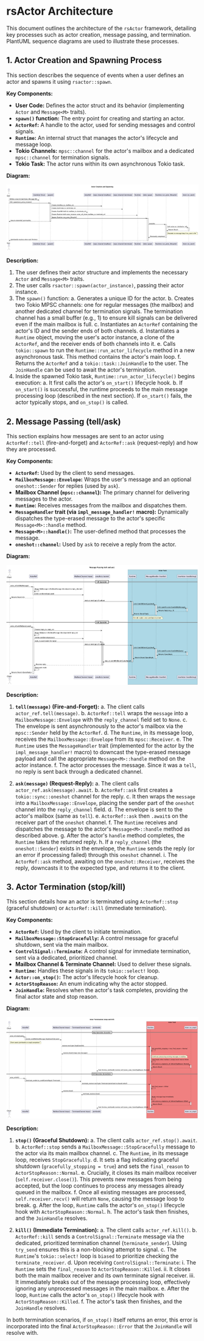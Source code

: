 # rsActor Architecture

This document outlines the architecture of the `rsActor` framework, detailing key processes such as actor creation, message passing, and termination. PlantUML sequence diagrams are used to illustrate these processes.

## 1. Actor Creation and Spawning Process

This section describes the sequence of events when a user defines an actor and spawns it using `rsactor::spawn`.

**Key Components:**
*   **User Code:** Defines the actor struct and its behavior (implementing `Actor` and `Message<M>` traits).
*   **`spawn()` function:** The entry point for creating and starting an actor.
*   **`ActorRef`:** A handle to the actor, used for sending messages and control signals.
*   **`Runtime`:** An internal struct that manages the actor's lifecycle and message loop.
*   **Tokio Channels:** `mpsc::channel` for the actor's mailbox and a dedicated `mpsc::channel` for termination signals.
*   **Tokio Task:** The actor runs within its own asynchronous Tokio task.

**Diagram:**

![Actor Creation and Spawning](./Actor%20Cration%20and%20Spawning.png)

**Description:**
1.  The user defines their actor structure and implements the necessary `Actor` and `Message<M>` traits.
2.  The user calls `rsactor::spawn(actor_instance)`, passing their actor instance.
3.  The `spawn()` function:
    a.  Generates a unique ID for the actor.
    b.  Creates two Tokio MPSC channels: one for regular messages (the mailbox) and another dedicated channel for termination signals. The termination channel has a small buffer (e.g., 1) to ensure kill signals can be delivered even if the main mailbox is full.
    c.  Instantiates an `ActorRef` containing the actor's ID and the sender ends of both channels.
    d.  Instantiates a `Runtime` object, moving the user's actor instance, a clone of the `ActorRef`, and the receiver ends of both channels into it.
    e.  Calls `tokio::spawn` to run the `Runtime::run_actor_lifecycle` method in a new asynchronous task. This method contains the actor's main loop.
    f.  Returns the `ActorRef` and a `tokio::task::JoinHandle` to the user. The `JoinHandle` can be used to await the actor's termination.
4.  Inside the spawned Tokio task, `Runtime::run_actor_lifecycle()` begins execution:
    a.  It first calls the actor's `on_start()` lifecycle hook.
    b.  If `on_start()` is successful, the runtime proceeds to the main message processing loop (described in the next section). If `on_start()` fails, the actor typically stops, and `on_stop()` is called.

## 2. Message Passing (tell/ask)

This section explains how messages are sent to an actor using `ActorRef::tell` (fire-and-forget) and `ActorRef::ask` (request-reply) and how they are processed.

**Key Components:**
*   **`ActorRef`:** Used by the client to send messages.
*   **`MailboxMessage::Envelope`:** Wraps the user's message and an optional `oneshot::Sender` for replies (used by `ask`).
*   **Mailbox Channel (`mpsc::channel`):** The primary channel for delivering messages to the actor.
*   **`Runtime`:** Receives messages from the mailbox and dispatches them.
*   **`MessageHandler` trait (via `impl_message_handler!` macro):** Dynamically dispatches the type-erased message to the actor's specific `Message<M>::handle` method.
*   **`Message<M>::handle()`:** The user-defined method that processes the message.
*   **`oneshot::channel`:** Used by `ask` to receive a reply from the actor.

**Diagram:**

![Message Passing (tell and ask)](./Message%20Passing.png)

**Description:**
1.  **`tell(message)` (Fire-and-Forget):**
    a.  The client calls `actor_ref.tell(message)`.
    b.  `ActorRef::tell` wraps the `message` into a `MailboxMessage::Envelope` with the `reply_channel` field set to `None`.
    c.  The envelope is sent asynchronously to the actor's mailbox via the `mpsc::Sender` held by the `ActorRef`.
    d.  The `Runtime`, in its message loop, receives the `MailboxMessage::Envelope` from its `mpsc::Receiver`.
    e.  The `Runtime` uses the `MessageHandler` trait (implemented for the actor by the `impl_message_handler!` macro) to downcast the type-erased message payload and call the appropriate `Message<M>::handle` method on the actor instance.
    f.  The actor processes the message. Since it was a `tell`, no reply is sent back through a dedicated channel.

2.  **`ask(message)` (Request-Reply):**
    a.  The client calls `actor_ref.ask(message).await`.
    b.  `ActorRef::ask` first creates a `tokio::sync::oneshot` channel for the reply.
    c.  It then wraps the `message` into a `MailboxMessage::Envelope`, placing the sender part of the `oneshot` channel into the `reply_channel` field.
    d.  The envelope is sent to the actor's mailbox (same as `tell`).
    e.  `ActorRef::ask` then `.await`s on the receiver part of the `oneshot` channel.
    f.  The `Runtime` receives and dispatches the message to the actor's `Message<M>::handle` method as described above.
    g.  After the actor's `handle` method completes, the `Runtime` takes the returned reply.
    h.  If a `reply_channel` (the `oneshot::Sender`) exists in the envelope, the `Runtime` sends the reply (or an error if processing failed) through this `oneshot` channel.
    i.  The `ActorRef::ask` method, awaiting on the `oneshot::Receiver`, receives the reply, downcasts it to the expected type, and returns it to the client.

## 3. Actor Termination (stop/kill)

This section details how an actor is terminated using `ActorRef::stop` (graceful shutdown) or `ActorRef::kill` (immediate termination).

**Key Components:**
*   **`ActorRef`:** Used by the client to initiate termination.
*   **`MailboxMessage::StopGracefully`:** A control message for graceful shutdown, sent via the main mailbox.
*   **`ControlSignal::Terminate`:** A control signal for immediate termination, sent via a dedicated, prioritized channel.
*   **Mailbox Channel & Terminate Channel:** Used to deliver these signals.
*   **`Runtime`:** Handles these signals in its `tokio::select!` loop.
*   **`Actor::on_stop()`:** The actor's lifecycle hook for cleanup.
*   **`ActorStopReason`:** An enum indicating why the actor stopped.
*   **`JoinHandle`:** Resolves when the actor's task completes, providing the final actor state and stop reason.

**Diagram:**

![Actor Termination (stop and kill)](./Actor%20Termination.png)

**Description:**
1.  **`stop()` (Graceful Shutdown):**
    a.  The client calls `actor_ref.stop().await`.
    b.  `ActorRef::stop` sends a `MailboxMessage::StopGracefully` message to the actor via its main mailbox channel.
    c.  The `Runtime`, in its message loop, receives `StopGracefully`.
    d.  It sets a flag indicating graceful shutdown (`gracefully_stopping = true`) and sets the `final_reason` to `ActorStopReason::Normal`.
    e.  Crucially, it closes its main mailbox receiver (`self.receiver.close()`). This prevents new messages from being accepted, but the loop continues to process any messages already queued in the mailbox.
    f.  Once all existing messages are processed, `self.receiver.recv()` will return `None`, causing the message loop to break.
    g.  After the loop, `Runtime` calls the actor's `on_stop()` lifecycle hook with `ActorStopReason::Normal`.
    h.  The actor's task then finishes, and the `JoinHandle` resolves.

2.  **`kill()` (Immediate Termination):**
    a.  The client calls `actor_ref.kill()`.
    b.  `ActorRef::kill` sends a `ControlSignal::Terminate` message via the dedicated, prioritized termination channel (`terminate_sender`). Using `try_send` ensures this is a non-blocking attempt to signal.
    c.  The `Runtime`'s `tokio::select!` loop is `biased` to prioritize checking the `terminate_receiver`.
    d.  Upon receiving `ControlSignal::Terminate`:
        i.  The `Runtime` sets the `final_reason` to `ActorStopReason::Killed`.
        ii. It closes both the main mailbox receiver and its own terminate signal receiver.
        iii. It immediately breaks out of the message processing loop, effectively ignoring any unprocessed messages in the main mailbox.
    e.  After the loop, `Runtime` calls the actor's `on_stop()` lifecycle hook with `ActorStopReason::Killed`.
    f.  The actor's task then finishes, and the `JoinHandle` resolves.

In both termination scenarios, if `on_stop()` itself returns an error, this error is incorporated into the final `ActorStopReason::Error` that the `JoinHandle` will resolve with.
